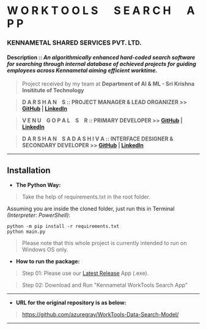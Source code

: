 # **W O R K T O O L S &emsp; S E A R C H &emsp; A P P**

### KENNAMETAL SHARED SERVICES PVT. LTD.

#### Description :: *An algorithmically enhanced hard-coded search software for searching through internal database of achieved projects for guiding employees across Kennametal aiming efficient worktime.*

> Project received by my team at **Department of AI & ML - Sri Krishna Insititute of Technology**

> **D A R S H A N &ensp; S :: PROJECT MANAGER & LEAD ORGANIZER >> [GitHub](https://github.com/azuregray/) | [LinkedIn](https://linkedin.com/in/arcticblue)**

> **V E N U &ensp; G O P A L &ensp; S &ensp; R :: PRIMARY DEVELOPER >> [GitHub](https://github.com/srvenu) | [LinkedIn](https://www.linkedin.com/in/venu-s-raj)**

> **D A R S H A N &ensp; S A D A S H I V A :: INTERFACE DESIGNER & SECONDARY DEVELOPER >> [GitHub](https://github.com/darshansadashiva) | [LinkedIn](http://linkedin.com/in/darshansadashiva)**

---
## Installation

- **The Python Way:**

> Take the help of requirements.txt in the root folder.

Assuming you are inside the cloned folder, just run this in Terminal *(Interpreter: PowerShell)*:
```
python -m pip install -r requirements.txt
python main.py
```

> Please note that this whole project is currently intended to run on Windows OS only.

- **How to run the package:**
> Step 01: Please use our [Latest Release](https://github.com/azuregray/KMTL-WorkToolsSearch/releases/latest) App (.exe).

> Step 02: Download and Run "Kennametal WorkTools Search App"
---
- **URL for the original repository is as below:**

> https://github.com/azuregray/WorkTools-Data-Search-Model/

---
